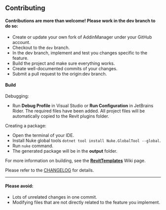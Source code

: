 ## Contributing

#### Contributions are more than welcome! Please work in the dev branch to do so:

- Create or update your own fork of AddinManager under your GitHub account.
- Checkout to the ``dev`` branch.
- In the dev branch, implement and test you changes specific to the feature.
- Build the project and make sure everything works.
- Create well-documented commits of your changes.
- Submit a pull request to the origin:dev branch.


#### Build

Debugging:

- Run **Debug Profile** in Visual Studio or **Run Configuration** in JetBrains Rider. The required files have been added. All project files will be automatically copied to the Revit plugins folder.

Creating a package:

- Open the terminal of your IDE.
- Install Nuke global tools `dotnet tool install Nuke.GlobalTool --global`.
- Run `nuke` command.
- The generated package will be in the **output** folder.

For more information on building, see the [**RevitTemplates**](https://github.com/Nice3point/RevitTemplates) Wiki page.

Please refer to the [CHANGELOG](CHANGELOG.md) for details.

---
#### Please avoid:

- Lots of unrelated changes in one commit.
- Modifying files that are not directly related to the feature you implement.
